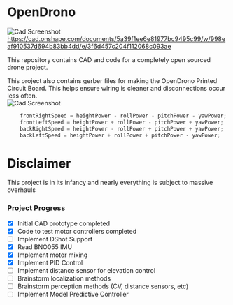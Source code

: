 # OpenDrono

![Cad Screenshot](https://user-images.githubusercontent.com/19732253/102841461-fd7db800-43d2-11eb-9e32-441be6bba056.PNG)
https://cad.onshape.com/documents/5a39f1ee6e81977bc9495c99/w/998eaf910537d694b83bb4dd/e/3f6d457c204f112068c093ae


This repository contains CAD and code for a completely open sourced drone project.   


This project also contains gerber files for making the OpenDrono Printed Circuit Board.  This helps ensure wiring is cleaner and disconnections occur less often.  
![Cad Screenshot](https://user-images.githubusercontent.com/19732253/102846319-a6311500-43dd-11eb-8b7d-f3f5aee82713.PNG)


```c
    frontRightSpeed = heightPower - rollPower - pitchPower - yawPower;
    frontLeftSpeed = heightPower + rollPower - pitchPower + yawPower;
    backRightSpeed = heightPower - rollPower + pitchPower + yawPower;
    backLeftSpeed = heightPower + rollPower + pitchPower - yawPower; 

```




# Disclaimer 
This project is in its infancy and nearly everything is subject to massive overhauls

### Project Progress
- [x] Initial CAD prototype completed 
- [x] Code to test motor controllers completed 
- [ ] Implement DShot Support
- [x] Read BNO055 IMU
- [x] Implement motor mixing 
- [x] Implement PID Control 
- [ ] Implement distance sensor for elevation control  
- [ ] Brainstorm localization methods 
- [ ] Brainstorm perception methods (CV, distance sensors, etc) 
- [ ] Implement Model Predictive Controller 
